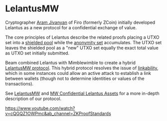 # LelantusMW

Cryptographer [Aram Jivanyan](https://www.linkedin.com/in/aramjivanyan/) of Firo (formerly ZCoin) initially developed Lelantus as a new protocol for a confidential exchange of value.

The core principles of Lelantus describe the related proofs placing a UTXO set into a [shielded pool](https://beamx.gitbook.io/glossary/-Ma56WMqUB1AsnhoithB/) while the [anonymity set](https://www.google.com/search?q=anonymity+set+crypto\&sxsrf=ALeKk03stmb--lt3dzzlAfJEASZzekFidw%3A1625620539632\&ei=OwDlYKXhJfW3qtsP4f6o8Aw\&oq=anonymity+set+crypto\&gs\_lcp=Cgdnd3Mtd2l6EAMyBQghEKABMgUIIRCgAToHCCMQsAMQJzoHCAAQRxCwAzoCCAA6BggAEBYQHjoFCCEQqwJKBAhBGABQ2UdY1FdggVpoAXACeACAAcYBiAGFCZIBAzAuOJgBAKABAaoBB2d3cy13aXrIAQnAAQE\&sclient=gws-wiz\&ved=0ahUKEwjl6ra25M\_xAhX1m2oFHWE\_Cs4Q4dUDCA8\&uact=5) accumulates. The UTXO set leaves the shielded pool as a "new" UTXO set equally the exact total value as UTXO set initially submitted.

Beam combined Lelantus with Mimblewimble to create a hybrid[ LelantusMW protocol](https://docs.beam.mw/Lelantus-MW.pdf). This hybrid protocol resolves the issue of [linkability](https://ieeexplore.ieee.org/document/8806723), which in some instances could allow an active attack to establish a link between wallets (though not to determine identities or values of the transactions).

See [LelantusMW](https://github.com/BeamMW/beam/wiki/Lelantus-MW) and [MW Confidential Lelantus Assets](https://github.com/BeamMW/beam/wiki/MW-CLA) for a more in-depth description of our protocol.

https://www.youtube.com/watch?v=cQGQZ1OWPmc&ab_channel=ZKProofStandards



